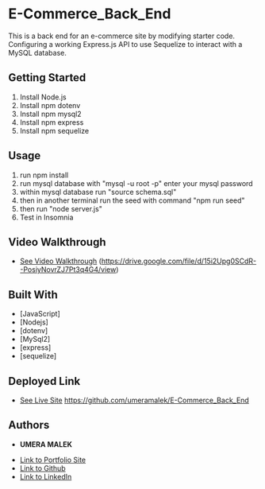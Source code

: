# E-Commerce_Back_End
This is a back end for an e-commerce site by modifying starter code. Configuring a working Express.js API to use Sequelize to interact with a MySQL database.


## Getting Started
1. Install Node.js
2. Install npm dotenv
3. Install npm mysql2
4. Install npm express
5. Install npm sequelize

## Usage 
1. run npm install
2. run mysql database with "mysql -u root -p" enter your mysql password 
3. within mysql database run "source schema.sql" 
4. then in another terminal run the seed with command "npm run seed"
5. then run "node server.js"
6. Test in Insomnia

## Video Walkthrough
* [See Video Walkthrough](#) (https://drive.google.com/file/d/15i2Upg0SCdR--PosiyNovrZJ7Pt3q4G4/view)

## Built With

* [JavaScript]
* [Nodejs]
* [dotenv] 
* [MySql2]
* [express]
* [sequelize] 

## Deployed Link

* [See Live Site](#) https://github.com/umeramalek/E-Commerce_Back_End




## Authors

* **UMERA MALEK** 

- [Link to Portfolio Site](https://umeramalek.github.io/)
- [Link to Github](https://github.com/umeramalek)
- [Link to LinkedIn](www.linkedin.com/in/umeramalek)
